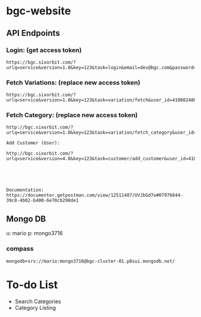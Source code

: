 # bgc-website

## API Endpoints

### Login: (get access token)
```
https://bgc.sixorbit.com/?urlq=service&version=1.0&key=123&task=login&email=dev@bgc.com&password=1234&app_flag=2&network_ip=10.0.2.16
```

### Fetch Variations: (replace new access token)
```
https://bgc.sixorbit.com/?urlq=service&version=1.0&key=123&task=variation/fetch&user_id=410002480&access_token=5056529410151999108&last_updated&limit=&searchtext&limit_bit=0
```

### Fetch Category: (replace new access token)
```
http://bgc.sixorbit.com/?urlq=service&version=1.0&key=123&task=variation/fetch_category&user_id=410002480&access_token=5056529410151999108
```



```
Add Customer (User):

http://bgc.sixorbit.com/?urlq=service&version=4.0&key=123&task=customer/add_customer&user_id=410000275&access_token=6473009352540831748





Documentation:
https://documenter.getpostman.com/view/12511487/UVJbGd7o#07976844-39c8-4b02-b400-6e70cb290de1
```

## Mongo DB
u: mario
p: mongo3716

### compass
```
mongodb+srv://mario:mongo3716@bgc-cluster-01.p8sui.mongodb.net/
```


# To-do List

- Search Categories
- Category Listing
